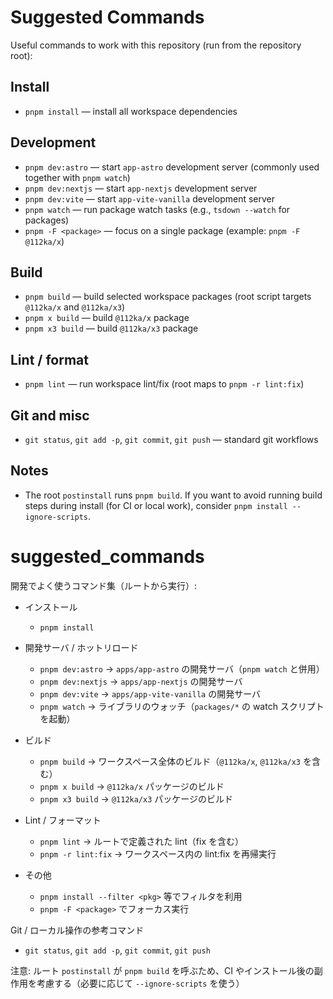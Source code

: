 # Suggested Commands

Useful commands to work with this repository (run from the repository root):

## Install
- `pnpm install` — install all workspace dependencies

## Development
- `pnpm dev:astro` — start `app-astro` development server (commonly used together with `pnpm watch`)
- `pnpm dev:nextjs` — start `app-nextjs` development server
- `pnpm dev:vite` — start `app-vite-vanilla` development server
- `pnpm watch` — run package watch tasks (e.g., `tsdown --watch` for packages)
- `pnpm -F <package>` — focus on a single package (example: `pnpm -F @112ka/x`)

## Build
- `pnpm build` — build selected workspace packages (root script targets `@112ka/x` and `@112ka/x3`)
- `pnpm x build` — build `@112ka/x` package
- `pnpm x3 build` — build `@112ka/x3` package

## Lint / format
- `pnpm lint` — run workspace lint/fix (root maps to `pnpm -r lint:fix`)

## Git and misc
- `git status`, `git add -p`, `git commit`, `git push` — standard git workflows

## Notes
- The root `postinstall` runs `pnpm build`. If you want to avoid running build steps during install (for CI or local work), consider `pnpm install --ignore-scripts`.
# suggested_commands

開発でよく使うコマンド集（ルートから実行）:

- インストール
  - `pnpm install`

- 開発サーバ / ホットリロード
  - `pnpm dev:astro`  -> `apps/app-astro` の開発サーバ（`pnpm watch` と併用）
  - `pnpm dev:nextjs` -> `apps/app-nextjs` の開発サーバ
  - `pnpm dev:vite`   -> `apps/app-vite-vanilla` の開発サーバ
  - `pnpm watch`      -> ライブラリのウォッチ（`packages/*` の watch スクリプトを起動）

- ビルド
  - `pnpm build`           -> ワークスペース全体のビルド（`@112ka/x`, `@112ka/x3` を含む）
  - `pnpm x build`         -> `@112ka/x` パッケージのビルド
  - `pnpm x3 build`        -> `@112ka/x3` パッケージのビルド

- Lint / フォーマット
  - `pnpm lint`            -> ルートで定義された lint（fix を含む）
  - `pnpm -r lint:fix`     -> ワークスペース内の lint:fix を再帰実行

- その他
  - `pnpm install --filter <pkg>` 等でフィルタを利用
  - `pnpm -F <package>` でフォーカス実行

Git / ローカル操作の参考コマンド
- `git status`, `git add -p`, `git commit`, `git push`

注意: ルート `postinstall` が `pnpm build` を呼ぶため、CI やインストール後の副作用を考慮する（必要に応じて `--ignore-scripts` を使う）
